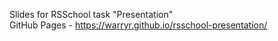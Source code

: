 Slides for RSSchool task "Presentation"<br/>
GitHub Pages - https://warryr.github.io/rsschool-presentation/